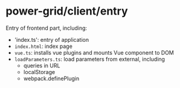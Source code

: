 # power-grid/client/entry

Entry of frontend part, including:

- 'index.ts': entry of application
- `index.html`: index page
- `vue.ts`: installs vue plugins and mounts Vue component to DOM
- `loadParameters.ts`: load parameters from external, including
  - queries in URL
  - localStorage
  - webpack.definePlugin
